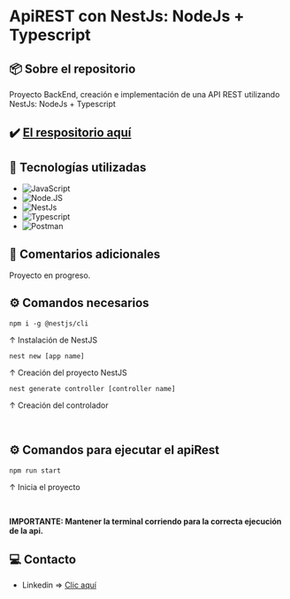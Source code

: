 # ApiREST con NestJs: NodeJs + Typescript

## 📦 Sobre el repositorio
Proyecto BackEnd, creación e implementación de una API REST utilizando NestJs: NodeJs + Typescript

## ✔️ [El respositorio aquí](https://github.com/K3yJey/apiREST_NestJS.git)

## 🔧 Tecnologías utilizadas
* ![JavaScript](https://img.shields.io/badge/javascript-%23323330.svg?style=for-the-badge&logo=javascript&logoColor=%23F7DF1E)
* ![Node.JS](https://img.shields.io/badge/node.js-6DA55F?style=for-the-badge&logo=node.js&logoColor=white)
* ![NestJs](https://img.shields.io/badge/nestjs-%23E0234E.svg?style=for-the-badge&logo=nestjs&logoColor=white)
* ![Typescript](https://img.shields.io/badge/typescript-%23007ACC.svg?style=for-the-badge&logo=typescript&logoColor=white)
* ![Postman](https://img.shields.io/badge/Postman-FF6C37?style=for-the-badge&logo=postman&logoColor=white)

## 📌 Comentarios adicionales
Proyecto en progreso.

## ⚙️ Comandos necesarios
```console
npm i -g @nestjs/cli
```
↑ Instalación de NestJS

```console
nest new [app name]
```
↑ Creación del proyecto NestJS

```console
nest generate controller [controller name]
```
↑ Creación del controlador

<br/>

## ⚙️ Comandos para ejecutar el apiRest
```console
npm run start
```
↑ Inicia el proyecto

<br/>

**IMPORTANTE: Mantener la terminal corriendo para la correcta ejecución de la api.**

## 💻 Contacto
* Linkedin => [Clic aquí](https://www.linkedin.com/in/k3yjey-dev/)